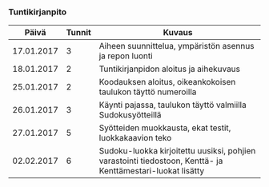### Tuntikirjanpito
Päivä | Tunnit | Kuvaus
--------------- | ----- | ------
17.01.2017 | 3 | Aiheen suunnittelua, ympäristön asennus ja repon luonti
18.01.2017 | 2 | Tuntikirjanpidon aloitus ja aihekuvaus
25.01.2017 | 2 | Koodauksen aloitus, oikeankokoisen taulukon täyttö numeroilla
26.01.2017 | 3 | Käynti pajassa, taulukon täyttö valmiilla Sudokusyötteillä
27.01.2017 | 5 | Syötteiden muokkausta, ekat testit, luokkakaavion teko
02.02.2017 | 6 | Sudoku-luokka kirjoitettu uusiksi, pohjien varastointi tiedostoon, Kenttä- ja Kenttämestari-luokat lisätty
